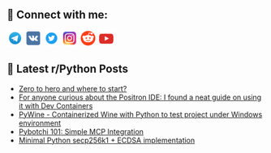 ## 🔎 Connect with me:
[<img src="https://github.com/bullbesh/bullbesh/blob/main/images/Telegram.png" width="32" height="32" />](https://t.me/bullbesh)
[<img src="https://github.com/bullbesh/bullbesh/blob/main/images/VK.png" width="32" height="32" />](https://vk.com/bullbesh)
[<img src="https://github.com/bullbesh/bullbesh/blob/main/images/Twitter.png" width="32" height="32" />](https://twitter.com/bullbesh1)
[<img src="https://github.com/bullbesh/bullbesh/blob/main/images/Instagram.png" width="32" height="32" />](https://www.instagram.com/bullbesh)
[<img src="https://github.com/bullbesh/bullbesh/blob/main/images/Reddit.png" width="32" height="32" />](https://www.reddit.com/user/bullbesh)
[<img src="https://github.com/bullbesh/bullbesh/blob/main/images/YouTube.png" width="32" height="32" />](https://www.youtube.com/channel/UCtfjRs6uzgq5mfm8S06WTcg)

## 📕 Latest r/Python Posts
<!-- BLOG-POST-LIST:START -->
- [Zero to hero and where to start?](https://www.reddit.com/r/Python/comments/1mmu0qk/zero_to_hero_and_where_to_start/)
- [For anyone curious about the Positron IDE: I found a neat guide on using it with Dev Containers](https://www.reddit.com/r/Python/comments/1mmsti1/for_anyone_curious_about_the_positron_ide_i_found/)
- [PyWine - Containerized Wine with Python to test project under Windows environment](https://www.reddit.com/r/Python/comments/1mmow8a/pywine_containerized_wine_with_python_to_test/)
- [Pybotchi 101: Simple MCP Integration](https://www.reddit.com/r/Python/comments/1mmo3gx/pybotchi_101_simple_mcp_integration/)
- [Minimal Python secp256k1 + ECDSA implementation](https://www.reddit.com/r/Python/comments/1mmmozq/minimal_python_secp256k1_ecdsa_implementation/)
<!-- BLOG-POST-LIST:END -->
